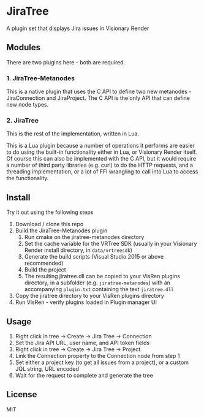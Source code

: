 # JiraTree
A plugin set that displays Jira issues in Visionary Render

## Modules
There are two plugins here - both are required.

### 1. JiraTree-Metanodes
This is a native plugin that uses the C API to define two new metanodes - JiraConnection and JiraProject.
The C API is the only API that can define new node types.

### 2. JiraTree
This is the rest of the implementation, written in Lua.

This is a Lua plugin because a number of operations it performs are easier to do using the built-in functionality either in Lua, or Visionary Render itself. Of course this can also be implemented with the C API, but it would require a number of third party libraries (e.g. curl) to do the HTTP requests, and a threading implementation, or a lot of FFI wrangling to call into Lua to access the functionality.

## Install
Try it out using the following steps

1. Download / clone this repo
2. Build the JiraTree-Metanodes plugin
    1. Run cmake on the jiratree-metanodes directory
    2. Set the cache variable for the VRTree SDK (usually in your Visionary Render install directory, in `data/vrtreesdk`)
    3. Generate the build scripts (Visual Studio 2015 or above recommended)
    4. Build the project
    5. The resulting jiratree.dll can be copied to your VisRen plugins directory, in a subfolder (e.g. `jiratree-metanodes`) with an accompanying `plugin.txt` containing the text `jiratree.dll`
3. Copy the jiratree directory to your VisRen plugins directory
4. Run VisRen - verify plugins loaded in Plugin manager UI

## Usage
1. Right click in tree -> Create -> Jira Tree -> Connection
2. Set the Jira API URL, user name, and API token fields
3. Right click in tree -> Create -> Jira Tree -> Project
4. Link the Connection property to the Connection node from step 1
5. Set either a project key (to get all issues from a project), or a custom JQL string, URL encoded
6. Wait for the request to complete and generate the tree

## License
MIT
